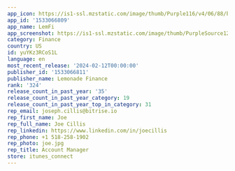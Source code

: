 ```yaml
---
app_icon: https://is1-ssl.mzstatic.com/image/thumb/Purple116/v4/06/88/b6/0688b68b-77b4-8581-154d-920d83cfe855/AppIcon-0-0-1x_U007emarketing-0-10-0-0-85-220.png/1024x1024bb.png
app_id: '1533066809'
app_name: LemFi
app_screenshot: https://is1-ssl.mzstatic.com/image/thumb/PurpleSource126/v4/61/fa/58/61fa583a-2101-1f3f-6b31-c2c4d15f17bf/a6a3fd62-0192-4e49-86b4-ac5e1a407dfa_screen-1.jpg/1242x2688bb.png
category: Finance
country: US
id: yuYKz3RCoS1L
language: en
most_recent_release: '2024-02-12T00:00:00'
publisher_id: '1533066811'
publisher_name: Lemonade Finance
rank: '324'
release_count_in_past_year: '35'
release_count_in_past_year_category: 19
release_count_in_past_year_top_in_category: 31
rep_email: joseph.cillis@bitrise.io
rep_first_name: Joe
rep_full_name: Joe Cillis
rep_linkedin: https://www.linkedin.com/in/joecillis
rep_phone: +1 518-258-1902
rep_photo: joe.jpg
rep_title: Account Manager
store: itunes_connect
---
```

